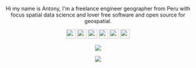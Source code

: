 
<p align="center">
Hi my name is Antony, I'm a freelance engineer geographer  from Peru with focus spatial data science and lover free software and open source for geospatial.
</p>
<p align='center'>
 <a><img src='https://img.shields.io/badge/ubuntu-E95420?logo=ubuntu&logoColor=white&style=for-the-badge' height=25></a>
 <a href="https://www.twitter.com/AntonyBarja1"><img src="https://img.shields.io/badge/twitter-%231DA1F2.svg?&style=for-the-badge&logo=twitter&logoColor=white" height=25></a> <a href="https://www.youtube.com/channel/UCuWvYTTYCZBmbDoEbsY2MSw"><img src="https://img.shields.io/badge/youtube-%23FF0000.svg?&style=for-the-badge&logo=youtube&logoColor=white" height=25></a> <a href="https://barja8.github.io/Resume/"><img src="https://img.shields.io/badge/My-CV-%23F7DF1E.svg?&style=for-the-badge&logo=my-cv&logoColor=white" height=25></a> <a href="https://barja8.github.io/"><img src="https://img.shields.io/badge/WebSite-%2312100E.svg?&style=for-the-badge&logo=github&logoColor=white" height=25></a> <a href="https://github.com/qgispe"><img src="https://img.shields.io/badge/QGISPeru-%23FF0000.svg?&style=for-the-badge&logo=qgis&logoColor=white" height=25></a> 
</p>




<p align="center">
 <img src="https://latex.codecogs.com/gif.latex?{I_{ml}}=%20N.\frac{(X_i%20-%20\bar{X})}{\sum_{}^{}S_{Xi}^2}.{\sum_{j=1}^{n}W_{ij}.({X_j%20-\bar{X}})}" /> 
</p>
<p align="center">
  <img src='https://user-images.githubusercontent.com/23284899/89610216-960a0600-d83f-11ea-8ba8-79d5053391a1.gif' />
</p>

